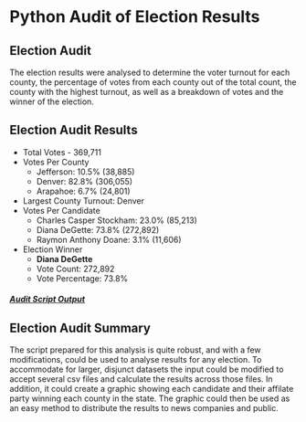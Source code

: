 # Python Audit of Election Results
## Election Audit
  The election results were analysed to determine the voter turnout for each county, the percentage of votes from each county out of the total count, the county with the highest turnout, as well as a breakdown of votes and the winner of the election. 
## Election Audit Results
  * Total Votes - 369,711
  * Votes Per County
    * Jefferson: 10.5% (38,885)
    * Denver: 82.8% (306,055)
    * Arapahoe: 6.7% (24,801)
  * Largest County Turnout: Denver
  * Votes Per Candidate
    * Charles Casper Stockham: 23.0% (85,213)
    * Diana DeGette: 73.8% (272,892)
    * Raymon Anthony Doane: 3.1% (11,606)
  * Election Winner
    * **Diana DeGette**
    * Vote Count: 272,892
    * Vote Percentage: 73.8%
##### [Audit Script Output](https://github.com/SamuelBerryProgramming/PyPoll/tree/master/analysis/election_analysis.txt)    
## Election Audit Summary
  The script prepared for this analysis is quite robust, and with a few modifications, could be used to analyse results for any election. To accommodate for larger, disjunct datasets the input could be modified to accept several csv files and calculate the results across those files. In addition, it could create a graphic showing each candidate and their affilate party winning each county in the state. The graphic could then be used as an easy method to distribute the results to news companies and public.
